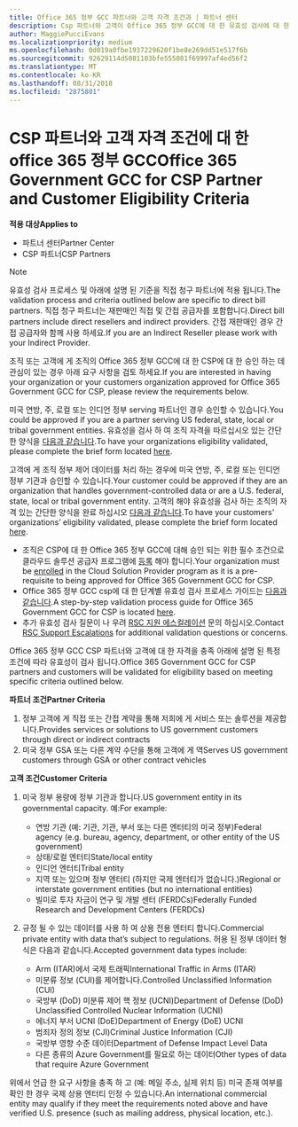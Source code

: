 ```yaml
---
title: Office 365 정부 GCC 파트너와 고객 자격 조건과 | 파트너 센터
description: Csp 파트너와 고객이 Office 365 정부 GCC에 대 한 유효성 검사에 대 한 절차입니다.
author: MaggiePucciEvans
ms.localizationpriority: medium
ms.openlocfilehash: 0d019a0fbe1937229620f1be8e269dd51e517f6b
ms.sourcegitcommit: 92629114d5081103bfe555081f69997af4ed56f2
ms.translationtype: MT
ms.contentlocale: ko-KR
ms.lasthandoff: 08/31/2018
ms.locfileid: "2875801"
---
```

# <a name="office-365-government-gcc-for-csp-partner-and-customer-eligibility-criteria"></a><span data-ttu-id="287b2-103">CSP 파트너와 고객 자격 조건에 대 한 office 365 정부 GCC</span><span class="sxs-lookup"><span data-stu-id="287b2-103">Office 365 Government GCC for CSP Partner and Customer Eligibility Criteria</span></span>

**<span data-ttu-id="287b2-104">적용 대상</span><span class="sxs-lookup"><span data-stu-id="287b2-104">Applies to</span></span>**

-  <span data-ttu-id="287b2-105">파트너 센터</span><span class="sxs-lookup"><span data-stu-id="287b2-105">Partner Center</span></span>
-  <span data-ttu-id="287b2-106">CSP 파트너</span><span class="sxs-lookup"><span data-stu-id="287b2-106">CSP Partners</span></span>

>[!NOTE]
><span data-ttu-id="287b2-107">유효성 검사 프로세스 및 아래에 설명 된 기준을 직접 청구 파트너에 적용 됩니다.</span><span class="sxs-lookup"><span data-stu-id="287b2-107">The validation process and criteria outlined below are specific to direct bill partners.</span></span> <span data-ttu-id="287b2-108">직접 청구 파트너는 재판매인 직접 및 간접 공급자를 포함합니다.</span><span class="sxs-lookup"><span data-stu-id="287b2-108">Direct bill partners include direct resellers and indirect providers.</span></span>  <span data-ttu-id="287b2-109">간접 재판매인 경우 간접 공급자와 함께 사용 하세요.</span><span class="sxs-lookup"><span data-stu-id="287b2-109">If you are an Indirect Reseller please work with your Indirect Provider.</span></span> 

<span data-ttu-id="287b2-110">조직 또는 고객에 게 조직의 Office 365 정부 GCC에 대 한 CSP에 대 한 승인 하는 데 관심이 있는 경우 아래 요구 사항을 검토 하세요.</span><span class="sxs-lookup"><span data-stu-id="287b2-110">If you are interested in having your organization or your customers organization approved for Office 365 Government GCC for CSP, please review the requirements below.</span></span>

<span data-ttu-id="287b2-111">미국 연방, 주, 로컬 또는 인디언 정부 serving 파트너인 경우 승인할 수 있습니다.</span><span class="sxs-lookup"><span data-stu-id="287b2-111">You could be approved if you are a partner serving US federal, state, local or tribal government entities.</span></span> <span data-ttu-id="287b2-112">유효성을 검사 하 여 조직 자격을 따르십시오 있는 간단한 양식을 [다음과 같습니다](https://products.office.com/government/eligibility-validation?ReqType=CSPPartner).</span><span class="sxs-lookup"><span data-stu-id="287b2-112">To have your organizations eligibility validated, please complete the brief form located [here](https://products.office.com/government/eligibility-validation?ReqType=CSPPartner).</span></span>

<span data-ttu-id="287b2-113">고객에 게 조직 정부 제어 데이터를 처리 하는 경우에 미국 연방, 주, 로컬 또는 인디언 정부 기관과 승인할 수 있습니다.</span><span class="sxs-lookup"><span data-stu-id="287b2-113">Your customer could be approved if they are an organization that handles government-controlled data or are a U.S. federal, state, local or tribal government entity.</span></span> <span data-ttu-id="287b2-114">고객의 해야 유효성을 검사 하는 조직의 자격 있는 간단한 양식을 완료 하십시오 [다음과 같습니다](https://products.office.com/government/eligibility-validation?ReqType=CSPCustomer).</span><span class="sxs-lookup"><span data-stu-id="287b2-114">To have your customers' organizations’ eligibility validated, please complete the brief form located [here](https://products.office.com/government/eligibility-validation?ReqType=CSPCustomer).</span></span> 

-   <span data-ttu-id="287b2-115">조직은 CSP에 대 한 Office 365 정부 GCC에 대해 승인 되는 위한 필수 조건으로 클라우드 솔루션 공급자 프로그램에 [등록](https://partnercenter.microsoft.com/partner/cloud-solution-provider) 해야 합니다.</span><span class="sxs-lookup"><span data-stu-id="287b2-115">Your organization must be [enrolled](https://partnercenter.microsoft.com/partner/cloud-solution-provider) in the Cloud Solution Provider program as it is a pre-requisite to being approved for Office 365 Government GCC for CSP.</span></span>
-   <span data-ttu-id="287b2-116">Office 365 정부 GCC csp에 대 한 단계별 유효성 검사 프로세스 가이드는 [다음과 같습니다](https://go.microsoft.com/fwlink/?linkid=2007323).</span><span class="sxs-lookup"><span data-stu-id="287b2-116">A step-by-step validation process guide for Office 365 Government GCC for CSP is located [here](https://go.microsoft.com/fwlink/?linkid=2007323).</span></span>
-   <span data-ttu-id="287b2-117">추가 유효성 검사 질문이 나 우려 [RSC 지원 에스컬레이션](mailto:usgcce@microsoft.com) 문의 하십시오.</span><span class="sxs-lookup"><span data-stu-id="287b2-117">Contact [RSC Support Escalations](mailto:usgcce@microsoft.com) for additional validation questions or concerns.</span></span>

<span data-ttu-id="287b2-118">Office 365 정부 GCC CSP 파트너와 고객에 대 한 자격을 충족 아래에 설명 된 특정 조건에 따라 유효성이 검사 됩니다.</span><span class="sxs-lookup"><span data-stu-id="287b2-118">Office 365 Government GCC for CSP partners and customers will be validated for eligibility based on meeting specific criteria outlined below.</span></span>

**<span data-ttu-id="287b2-119">파트너 조건</span><span class="sxs-lookup"><span data-stu-id="287b2-119">Partner Criteria</span></span>**
1.  <span data-ttu-id="287b2-120">정부 고객에 게 직접 또는 간접 계약을 통해 저희에 게 서비스 또는 솔루션을 제공합니다.</span><span class="sxs-lookup"><span data-stu-id="287b2-120">Provides services or solutions to US government customers through direct or indirect contracts</span></span>
2.  <span data-ttu-id="287b2-121">미국 정부 GSA 또는 다른 계약 수단을 통해 고객에 게 역</span><span class="sxs-lookup"><span data-stu-id="287b2-121">Serves US government customers through GSA or other contract vehicles</span></span>

**<span data-ttu-id="287b2-122">고객 조건</span><span class="sxs-lookup"><span data-stu-id="287b2-122">Customer Criteria</span></span>**
1.  <span data-ttu-id="287b2-123">미국 정부 용량에 정부 기관과 합니다.</span><span class="sxs-lookup"><span data-stu-id="287b2-123">US government entity in its governmental capacity.</span></span> <span data-ttu-id="287b2-124">예:</span><span class="sxs-lookup"><span data-stu-id="287b2-124">For example:</span></span>
 
    -  <span data-ttu-id="287b2-125">연방 기관 (예: 기관, 기관, 부서 또는 다른 엔터티의 미국 정부)</span><span class="sxs-lookup"><span data-stu-id="287b2-125">Federal agency (e.g. bureau, agency, department, or other entity of the US government)</span></span>
    -   <span data-ttu-id="287b2-126">상태/로컬 엔터티</span><span class="sxs-lookup"><span data-stu-id="287b2-126">State/local entity</span></span> 
    -   <span data-ttu-id="287b2-127">인디언 엔터티</span><span class="sxs-lookup"><span data-stu-id="287b2-127">Tribal entity</span></span>
    -   <span data-ttu-id="287b2-128">지역 또는 있으며 정부 엔터티 (하지만 국제 엔터티가 없습니다.)</span><span class="sxs-lookup"><span data-stu-id="287b2-128">Regional or interstate government entities (but no international entities)</span></span>
    -   <span data-ttu-id="287b2-129">빌미로 투자 자금이 연구 및 개발 센터 (FERDCs)</span><span class="sxs-lookup"><span data-stu-id="287b2-129">Federally Funded Research and Development Centers (FERDCs)</span></span>

2.  <span data-ttu-id="287b2-130">규정 될 수 있는 데이터를 사용 하 여 상용 전용 엔터티 합니다.</span><span class="sxs-lookup"><span data-stu-id="287b2-130">Commercial private entity with data that’s subject to regulations.</span></span> <span data-ttu-id="287b2-131">허용 된 정부 데이터 형식은 다음과 같습니다.</span><span class="sxs-lookup"><span data-stu-id="287b2-131">Accepted government data types include:</span></span> 
    -   <span data-ttu-id="287b2-132">Arm (ITAR)에서 국제 트래픽</span><span class="sxs-lookup"><span data-stu-id="287b2-132">International Traffic in Arms (ITAR)</span></span>
    -   <span data-ttu-id="287b2-133">미분류 정보 (CUI)를 제어합니다.</span><span class="sxs-lookup"><span data-stu-id="287b2-133">Controlled Unclassified Information (CUI)</span></span>
    -   <span data-ttu-id="287b2-134">국방부 (DoD) 미분류 제어 핵 정보 (UCNI)</span><span class="sxs-lookup"><span data-stu-id="287b2-134">Department of Defense (DoD) Unclassified Controlled Nuclear Information (UCNI)</span></span>
    -   <span data-ttu-id="287b2-135">에너지 부서 UCNI (DoE)</span><span class="sxs-lookup"><span data-stu-id="287b2-135">Department of Energy (DoE) UCNI</span></span>
    -   <span data-ttu-id="287b2-136">범죄자 정의 정보 (CJI)</span><span class="sxs-lookup"><span data-stu-id="287b2-136">Criminal Justice Information (CJI)</span></span>
    -   <span data-ttu-id="287b2-137">국방부 영향 수준 데이터</span><span class="sxs-lookup"><span data-stu-id="287b2-137">Department of Defense Impact Level Data</span></span>
    -   <span data-ttu-id="287b2-138">다른 종류의 Azure Government를 필요로 하는 데이터</span><span class="sxs-lookup"><span data-stu-id="287b2-138">Other types of data that require Azure Government</span></span>

<span data-ttu-id="287b2-139">위에서 언급 한 요구 사항을 충족 하 고 (예: 메일 주소, 실제 위치 등) 미국 존재 여부를 확인 한 경우 국제 상용 엔터티 인정 수 있습니다.</span><span class="sxs-lookup"><span data-stu-id="287b2-139">An international commercial entity may qualify if they meet the requirements noted above and have verified U.S. presence (such as mailing address, physical location, etc.).</span></span>


